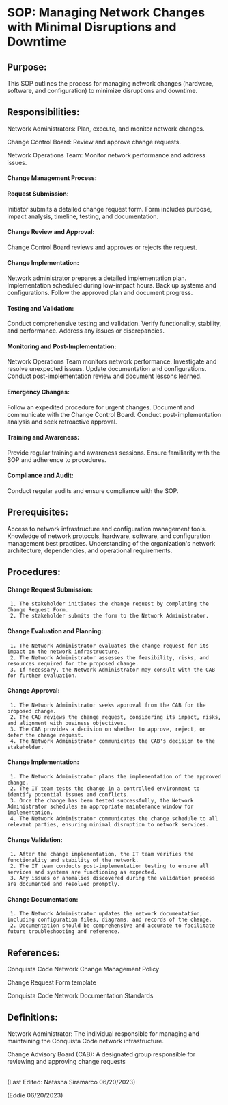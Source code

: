 # SOP: Managing Network Changes with Minimal Disruptions and Downtime

## Purpose:
This SOP outlines the process for managing network changes (hardware, software, and configuration) to minimize disruptions and downtime.

## Responsibilities:

Network Administrators: Plan, execute, and monitor network changes.

Change Control Board: Review and approve change requests.

Network Operations Team: Monitor network performance and address issues.

#### Change Management Process:

#### Request Submission:
Initiator submits a detailed change request form.
Form includes purpose, impact analysis, timeline, testing, and documentation.

#### Change Review and Approval:

Change Control Board reviews and approves or rejects the request.

#### Change Implementation:

Network administrator prepares a detailed implementation plan.
Implementation scheduled during low-impact hours.
Back up systems and configurations.
Follow the approved plan and document progress.

#### Testing and Validation:

Conduct comprehensive testing and validation.
Verify functionality, stability, and performance.
Address any issues or discrepancies.

#### Monitoring and Post-Implementation:

Network Operations Team monitors network performance.
Investigate and resolve unexpected issues.
Update documentation and configurations.
Conduct post-implementation review and document lessons learned.

#### Emergency Changes:
Follow an expedited procedure for urgent changes.
Document and communicate with the Change Control Board.
Conduct post-implementation analysis and seek retroactive approval.

#### Training and Awareness:
Provide regular training and awareness sessions.
Ensure familiarity with the SOP and adherence to procedures.

#### Compliance and Audit:
Conduct regular audits and ensure compliance with the SOP.

## Prerequisites:

Access to network infrastructure and configuration management tools.
Knowledge of network protocols, hardware, software, and configuration management best practices.
Understanding of the organization's network architecture, dependencies, and operational requirements.

## Procedures:

#### Change Request Submission:
     1. The stakeholder initiates the change request by completing the Change Request Form.
     2. The stakeholder submits the form to the Network Administrator.

#### Change Evaluation and Planning:
     1. The Network Administrator evaluates the change request for its impact on the network infrastructure.
     2. The Network Administrator assesses the feasibility, risks, and resources required for the proposed change.
     3. If necessary, the Network Administrator may consult with the CAB for further evaluation.

#### Change Approval:
     1. The Network Administrator seeks approval from the CAB for the proposed change.
     2. The CAB reviews the change request, considering its impact, risks, and alignment with business objectives.
     3. The CAB provides a decision on whether to approve, reject, or defer the change request.
     4. The Network Administrator communicates the CAB's decision to the stakeholder.

#### Change Implementation:
     1. The Network Administrator plans the implementation of the approved change.
     2. The IT team tests the change in a controlled environment to identify potential issues and conflicts.
     3. Once the change has been tested successfully, the Network Administrator schedules an appropriate maintenance window for implementation.
     4. The Network Administrator communicates the change schedule to all relevant parties, ensuring minimal disruption to network services.

#### Change Validation:
     1. After the change implementation, the IT team verifies the functionality and stability of the network.
     2. The IT team conducts post-implementation testing to ensure all services and systems are functioning as expected.
     3. Any issues or anomalies discovered during the validation process are documented and resolved promptly.

#### Change Documentation:
     1. The Network Administrator updates the network documentation, including configuration files, diagrams, and records of the change.
     2. Documentation should be comprehensive and accurate to facilitate future troubleshooting and reference.

## References:

Conquista Code Network Change Management Policy

Change Request Form template

Conquista Code Network Documentation Standards

## Definitions:

Network Administrator: The individual responsible for managing and maintaining the Conquista Code network infrastructure.

Change Advisory Board (CAB): A designated group responsible for reviewing and approving change requests

<br>
(Last Edited: Natasha Siramarco 06/20/2023)

(Eddie 06/20/2023)

